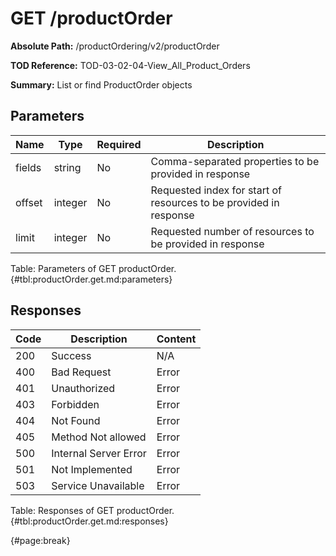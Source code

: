 <!--
    ATTENTION: This file was generated via gradle!
               Do NOT manually edit this file! Any such changes will be overwritten!
-->

# GET /productOrder

**Absolute Path:** /productOrdering/v2/productOrder

**TOD Reference:** TOD-03-02-04-View_All_Product_Orders

**Summary:** List or find ProductOrder objects

## Parameters

| Name | Type | Required | Description |
| ------ | ------ | --- | ------------ |
| fields | string | No | Comma-separated properties to be provided in response |
| offset | integer | No | Requested index for start of resources to be provided in response |
| limit | integer | No | Requested number of resources to be provided in response |

Table: Parameters of GET productOrder. {#tbl:productOrder.get.md:parameters}

## Responses

| Code | Description | Content |
|------|-------------|---------|
| 200 | Success | N/A |
| 400 | Bad Request | Error |
| 401 | Unauthorized | Error |
| 403 | Forbidden | Error |
| 404 | Not Found | Error |
| 405 | Method Not allowed | Error |
| 500 | Internal Server Error | Error |
| 501 | Not Implemented | Error |
| 503 | Service Unavailable | Error |

Table: Responses of GET productOrder. {#tbl:productOrder.get.md:responses}

{#page:break}
